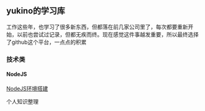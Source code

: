 ## yukino的学习库
工作这些年，也学习了很多新东西，但都落在前几家公司里了，每次都要重新开始，以前也尝试过记录，但都无疾而终。现在感觉这件事越发重要，所以最终选择了github这个平台，一点点的积累


### 技术类
#### NodeJS
[NodeJS环境搭建](skill/nodejs/NodeJS环境搭建.md)

个人知识整理
